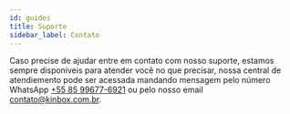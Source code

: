 ```yaml
---
id: guides
title: Suporte
sidebar_label: Contato
---
```


Caso precise de ajudar entre em contato com nosso suporte, estamos sempre disponíveis para atender você no que precisar, nossa central de atendiemento pode ser acessada mandando mensagem pelo número WhatsApp [+55 85 99677-6921](https://wa.me/5585996776921?text=Olá%20Kinbox,%20estou%20com%20uma%20dúvida%20pode%20me%20ajudar?) ou pelo nosso email <a href="mailto:contato@kinbox.com.br">contato@kinbox.com.br</a>.